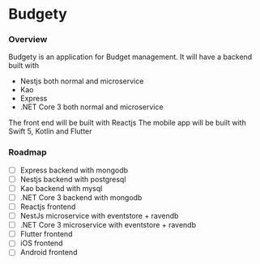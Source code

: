 # Budgety

### Overview

Budgety is an application for Budget management. It will have a backend built with

- Nestjs both normal and microservice
- Kao
- Express
- .NET Core 3 both normal and microservice

The front end will be built with Reactjs
The mobile app will be built with Swift 5, Kotlin and Flutter


### Roadmap
- [ ] Express backend with mongodb
- [ ] Nestjs backend with postgresql
- [ ] Kao backend with mysql
- [ ] .NET Core 3 backend with mongodb
- [ ] Reactjs frontend
- [ ] NestJs microservice with eventstore + ravendb
- [ ] .NET Core 3 microservice with eventstore + ravendb
- [ ] Flutter frontend
- [ ] iOS frontend
- [ ] Android frontend
